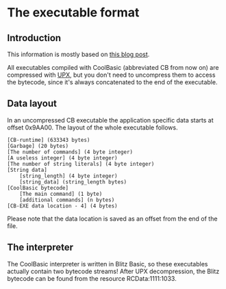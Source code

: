 # The executable format
## Introduction
This information is mostly based on [this blog post][1].

All executables compiled with CoolBasic (abbreviated CB from now on) are compressed with [UPX][upx_link], but you don't need to uncompress them to access the bytecode, since it's always concatenated to the end of the executable.

## Data layout
In an uncompressed CB executable the application specific data starts at offset 0x9AA00. The layout of the whole executable follows.

	[CB-runtime] (633343 bytes)
	[Garbage] (20 bytes)
	[The number of commands] (4 byte integer)
	[A useless integer] (4 byte integer)
	[The number of string literals] (4 byte integer)
	[String data]
		[string_length] (4 byte integer)
		[string_data] (string_length bytes)
	[CoolBasic bytecode]
		[The main command] (1 byte)
		[additional commands] (n bytes)
	[CB-EXE data location - 4] (4 bytes)
		
Please note that the data location is saved as an offset from the end of the file.

## The interpreter
The CoolBasic interpreter is written in Blitz Basic, so these executables actually contain two bytecode streams! After UPX decompression, the Blitz bytecode can be found from the resource RCData:1111:1033.

[1]: http://killedwhale.info/?p=43
[upx_link]: http://upx.sourceforge.net/